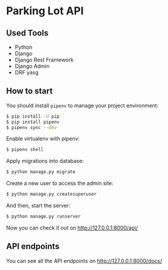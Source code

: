 # Parking Lot API

## Used Tools

- Python
- Django
- Django Rest Framework
- Django Admin
- DRF yasg

## How to start

You should install `pipenv` to manage your project environment:

```sh
$ pip install -U pip
$ pip install pipenv
$ pipenv sync --dev
```

Enable virtualenv with pipenv:

```sh
$ pipenv shell
```

Apply migrations into database:

```sh
$ python manage.py migrate
```

Create a new user to access the admin site:

```sh
$ python manage.py createsuperuser
```

And then, start the server:

```sh
$ python manage.py runserver
```

Now you can check it out on http://127.0.0.1:8000/api/

## API endpoints

You can see all the API endpoints on http://127.0.0.1:8000/docs/
